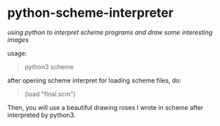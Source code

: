 # python-scheme-interpreter
*using python to interpret scheme programs and draw some interesting images*

usage:

>python3 scheme

after opening scheme interpret for loading scheme files, do:

>(load "final.scm")

Then, you will use a beautiful drawing roses I wrote in scheme after interpreted by python3.
